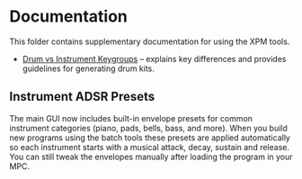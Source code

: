 # Documentation

This folder contains supplementary documentation for using the XPM tools.

- [Drum vs Instrument Keygroups](drum_vs_instrument_keygroups.md) – explains key differences and provides guidelines for generating drum kits.

## Instrument ADSR Presets

The main GUI now includes built-in envelope presets for common instrument
categories (piano, pads, bells, bass, and more). When you build new programs
using the batch tools these presets are applied automatically so each instrument
starts with a musical attack, decay, sustain and release. You can still tweak
the envelopes manually after loading the program in your MPC.
